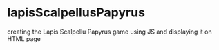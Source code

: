 # lapisScalpellusPapyrus
creating the Lapis Scalpellu Papyrus game using JS and displaying it on HTML page
